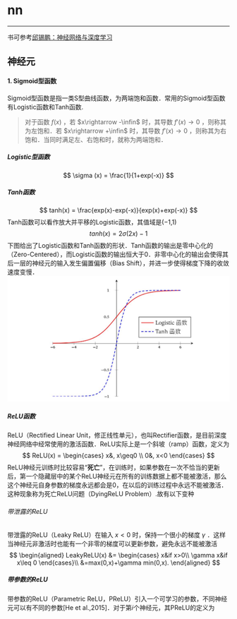 # nn
------------------
书可参考[邱锡鹏：神经网络与深度学习](https://nndl.github.io/nndl-book.pdf)

## 神经元  
#### 1. Sigmoid型函数
Sigmoid型函数是指一类S型曲线函数，为两端饱和函数．常用的Sigmoid型函数有Logistic函数和Tanh函数.  
>对于函数 $f(x)$ ，若 $x\rightarrow -\infin$ 时，其导数 $f'(x)\rightarrow 0$ ，则称其为左饱和．若 $x\rightarrow +\infin$ 时，其导数 $f'(x)\rightarrow 0$ ，则称其为右饱和．当同时满足左、右饱和时，就称为两端饱和．  
##### Logistic型函数  
$$
\sigma (x) = \frac{1}{1+exp(-x)}
$$
##### Tanh函数  
$$
tanh(x) = \frac{exp(x)-exp(-x)}{exp(x)+exp(-x)}
$$
Tanh函数可以看作放大并平移的Logistic函数，其值域是(−1,1)  
$$
tanh(x) = 2\sigma(2x) -1
$$
下图给出了Logistic函数和Tanh函数的形状．Tanh函数的输出是零中心化的（Zero-Centered），而Logistic函数的输出恒大于0．非零中心化的输出会使得其后一层的神经元的输入发生偏置偏移（Bias Shift），并进一步使得梯度下降的收敛速度变慢．
![](images/1.jpg)  

##### ReLU函数  
ReLU（Rectified Linear Unit，修正线性单元），也叫Rectifier函数，是目前深度神经网络中经常使用的激活函数．ReLU实际上是一个斜坡（ramp）函数，定义为
$$
ReLU(x) = 
    \begin{cases}
        x&, x\geq0 \\
        0&, x<0
    \end{cases}
$$
ReLU神经元训练时比较容易“**死亡**”，在训练时，如果参数在一次不恰当的更新后，第一个隐藏层中的某个ReLU神经元在所有的训练数据上都不能被激活，那么这个神经元自身参数的梯度永远都会是0，在以后的训练过程中永远不能被激活．这种现象称为死亡ReLU问题（DyingReLU Problem）.故有以下变种  
###### 带泄露的ReLU  
带泄露的ReLU（Leaky ReLU）在输入 $x<0$ 时，保持一个很小的梯度 $\gamma$ ．这样当神经元非激活时也能有一个非零的梯度可以更新参数，避免永远不能被激活
$$
\begin{aligned}
LeakyReLU(x) &= 
    \begin{cases}
        x&if x>0\\
        \gamma x&if x\leq 0
    \end{cases}\\
&=max(0,x)+\gamma min(0,x).
\end{aligned}
$$
##### 带参数的ReLU
带参数的ReLU（Parametric ReLU，PReLU）引入一个可学习的参数，不同神经元可以有不同的参数[He et al.,2015]．对于第𝑖个神经元，其PReLU的定义为
